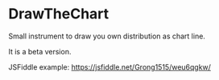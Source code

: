 # DrawTheChart
Small instrument to draw you own distribution as chart line.

It is a beta version.

JSFiddle example: https://jsfiddle.net/Grong1515/weu6qgkw/
